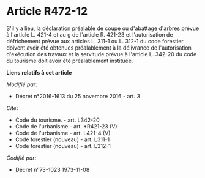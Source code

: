 # Article R472-12

S'il y a lieu, la déclaration préalable de coupe ou d'abattage d'arbres prévue à l'article L. 421-4 et au g de l'article R.
421-23 et l'autorisation de défrichement prévue aux articles L. 311-1 ou L. 312-1 du code forestier doivent avoir été
obtenues préalablement à la délivrance de l'autorisation d'exécution des travaux et la servitude prévue à l'article L. 342-20
du code du tourisme doit avoir été préalablement instituée.

**Liens relatifs à cet article**

_Modifié par_:

  - Décret n°2016-1613 du 25 novembre 2016 - art. 3

_Cite_:

  - Code du tourisme. - art. L342-20
  - Code de l'urbanisme - art. *R421-23 (V)
  - Code de l'urbanisme - art. L421-4 (V)
  - Code forestier (nouveau) - art. L311-1
  - Code forestier (nouveau) - art. L312-1

_Codifié par_:

  - Décret n°73-1023 1973-11-08
